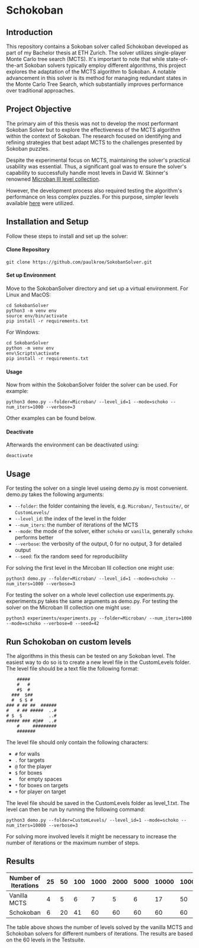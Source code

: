 # Schokoban

## Introduction

This repository contains a Sokoban solver called Schokoban developed as part of my Bachelor thesis at ETH Zurich. The solver utilizes single-player Monte Carlo tree search (MCTS). It's important to note that while state-of-the-art Sokoban solvers typically employ different algorithms, this project explores the adaptation of the MCTS algorithm to Sokoban. A notable advancement in this solver is its method for managing redundant states in the Monte Carlo Tree Search, which substantially improves performance over traditional approaches.

## Project Objective

The primary aim of this thesis was not to develop the most performant Sokoban Solver but to explore the effectiveness of the MCTS algorithm within the context of Sokoban. The research focused on identifying and refining strategies that best adapt MCTS to the challenges presented by Sokoban puzzles.

Despite the experimental focus on MCTS, maintaining the solver's practical usability was essential. Thus, a significant goal was to ensure the solver's capability to successfully handle most levels in David W. Skinner's renowned [Microban III level collection](http://www.abelmartin.com/rj/sokobanJS/Skinner/David%20W.%20Skinner%20-%20Sokoban.htm).

However, the development process also required testing the algorithm's performance on less complex puzzles. For this purpose, simpler levels available [here](https://www.cbc.ca/kids/games/play/sokoban) were utilized.

## Installation and Setup
Follow these steps to install and set up the solver:
#### Clone Repository 
```
git clone https://github.com/paulkroe/SokobanSolver.git
```
#### Set up Environment
Move to the SokobanSolver directory and set up a virtual environment.
For Linux and MacOS:
```
cd SokobanSolver
python3 -m venv env
source env/bin/activate
pip install -r requirements.txt
```
For Windows:
```
cd SokobanSolver
python -m venv env
env\Scripts\activate
pip install -r requirements.txt
```
#### Usage
Now from within the SokobanSolver folder the solver can be used. For example:
```
python3 demo.py --folder=Microban/ --level_id=1 --mode=schoko --num_iters=1000 --verbose=3
```
Other examples can be found below.

#### Deactivate
Afterwards the environment can be deactivated using:
```
deactivate
```
## Usage
For testing the solver on a single level useing demo.py is most convenient. 
demo.py takes the following arguments:
- `--folder`: the folder containing the levels, e.g. `Microban/`, `Testsuite/`, or `CustomLevels/`
- `--level_id`: the index of the level in the folder
- `--num_iters`: the number of iterations of the MCTS
- `--mode`: the mode of the solver, either `schoko` or `vanilla`, generally `schoko` performs better
- `--verbose`: the verbosity of the output, 0 for no output, 3 for detailed output
- `--seed`: fix the random seed for reproducibility

For solving the first level in the Mircoban III collection one might use:
```
python3 demo.py --folder=Microban/ --level_id=1 --mode=schoko --num_iters=1000 --verbose=3
```
For testing the solver on a whole level collection use experiments.py.
experiments.py takes the same arguments as demo.py.
For testing the solver on the Microban III collection one might use:
```
python3 experiments/experiments.py --folder=Microban/ --num_iters=1000 --mode=schoko --verbose=0 --seed=42
```
## Run Schokoban on custom levels
The algorithms in this thesis can be tested on any Sokoban level. The easiest way to do so is to create a new level file in the CustomLevels folder. The level file should be a text file the following format:
```
    #####
    #   #
    #$  #
  ###  $##
  #  $ $ #
### # ## ##  ######
#   # ## #####  ..#
# $  $          ..#
##### ### #@##  ..#
    #     #########
    #######
```
The level file should only contain the following characters:
- `#` for walls
- `.` for targets
- `@` for the player
- `$` for boxes
- ` ` for empty spaces
- `*` for boxes on targets
- `+` for player on target

The level file should be saved in the CustomLevels folder as level_1.txt. The level can then be run by running the following command:
```
python3 demo.py --folder=CustomLevels/ --level_id=1 --mode=schoko --num_iters=10000 --verbose=3
```
For solving more involved levels it might be necessary to increase the number of iterations or the maximum number of steps.

## Results

| Number of Iterations | 25 | 50 | 100 | 1000 | 2000 | 5000 | 10000 | 100000 |
|----------------------|----|----|-----|------|------|------|-------|--------|
| Vanilla MCTS         | 4  | 5  | 6   | 7    | 5    | 6    | 17    | 50     |
| Schokoban            | 6  | 20 | 41  | 60   | 60   | 60   | 60    | 60     |

The table above shows the number of levels solved by the vanilla MCTS and Schokoban solvers for different numbers of iterations. The results are based on the 60 levels in the Testsuite.